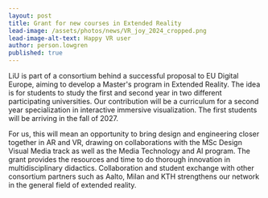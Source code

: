 ```yaml
---
layout: post
title: Grant for new courses in Extended Reality
lead-image: /assets/photos/news/VR_joy_2024_cropped.png
lead-image-alt-text: Happy VR user
author: person.lowgren
published: true
---
```


LiU is part of a consortium behind a successful proposal to EU Digital Europe, aiming to develop a Master's program in Extended Reality. The idea is for students to study the first and second year in two different participating universities. Our contribution will be a curriculum for a second year specialization in interactive immersive visualization. The first students will be arriving in the fall of 2027.

For us, this will mean an opportunity to bring design and engineering closer together in AR and VR, drawing on collaborations with the MSc Design Visual Media track as well as the Media Technology and AI program. The grant provides the resources and time to do thorough innovation in multidisciplinary didactics. Collaboration and student exchange with other consortium partners such as Aalto, Milan and KTH strengthens our network in the general field of extended reality.
